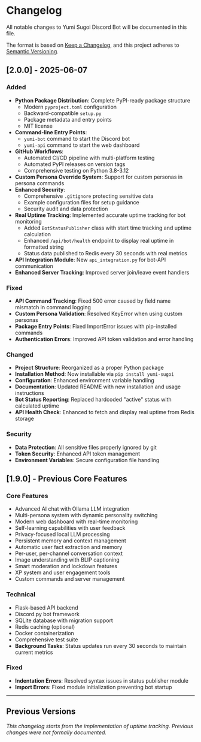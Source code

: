 # Changelog

All notable changes to Yumi Sugoi Discord Bot will be documented in this file.

The format is based on [Keep a Changelog](https://keepachangelog.com/en/1.0.0/),
and this project adheres to [Semantic Versioning](https://semver.org/spec/v2.0.0.html).

## [2.0.0] - 2025-06-07

### Added
- **Python Package Distribution**: Complete PyPI-ready package structure
  - Modern `pyproject.toml` configuration
  - Backward-compatible `setup.py`
  - Package metadata and entry points
  - MIT license
- **Command-line Entry Points**: 
  - `yumi-bot` command to start the Discord bot
  - `yumi-api` command to start the web dashboard
- **GitHub Workflows**: 
  - Automated CI/CD pipeline with multi-platform testing
  - Automated PyPI releases on version tags
  - Comprehensive testing on Python 3.8-3.12
- **Custom Persona Override System**: Support for custom personas in persona commands
- **Enhanced Security**: 
  - Comprehensive `.gitignore` protecting sensitive data
  - Example configuration files for setup guidance
  - Security audit and data protection
- **Real Uptime Tracking**: Implemented accurate uptime tracking for bot monitoring
  - Added `BotStatusPublisher` class with start time tracking and uptime calculation
  - Enhanced `/api/bot/health` endpoint to display real uptime in formatted string
  - Status data published to Redis every 30 seconds with real metrics
- **API Integration Module**: New `api_integration.py` for bot-API communication
- **Enhanced Server Tracking**: Improved server join/leave event handlers

### Fixed
- **API Command Tracking**: Fixed 500 error caused by field name mismatch in command logging
- **Custom Persona Validation**: Resolved KeyError when using custom personas
- **Package Entry Points**: Fixed ImportError issues with pip-installed commands
- **Authentication Errors**: Improved API token validation and error handling

### Changed
- **Project Structure**: Reorganized as a proper Python package
- **Installation Method**: Now installable via `pip install yumi-sugoi`
- **Configuration**: Enhanced environment variable handling
- **Documentation**: Updated README with new installation and usage instructions
- **Bot Status Reporting**: Replaced hardcoded "active" status with calculated uptime
- **API Health Check**: Enhanced to fetch and display real uptime from Redis storage

### Security
- **Data Protection**: All sensitive files properly ignored by git
- **Token Security**: Enhanced API token management
- **Environment Variables**: Secure configuration file handling

## [1.9.0] - Previous Core Features

### Core Features
- Advanced AI chat with Ollama LLM integration
- Multi-persona system with dynamic personality switching
- Modern web dashboard with real-time monitoring
- Self-learning capabilities with user feedback
- Privacy-focused local LLM processing
- Persistent memory and context management
- Automatic user fact extraction and memory
- Per-user, per-channel conversation context
- Image understanding with BLIP captioning
- Smart moderation and lockdown features
- XP system and user engagement tools
- Custom commands and server management

### Technical
- Flask-based API backend
- Discord.py bot framework
- SQLite database with migration support
- Redis caching (optional)
- Docker containerization
- Comprehensive test suite
- **Background Tasks**: Status updates run every 30 seconds to maintain current metrics

### Fixed
- **Indentation Errors**: Resolved syntax issues in status publisher module
- **Import Errors**: Fixed module initialization preventing bot startup

---

## Previous Versions

*This changelog starts from the implementation of uptime tracking. Previous changes were not formally documented.*